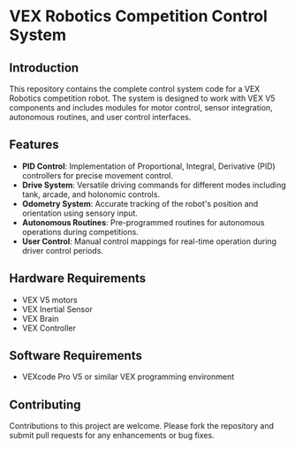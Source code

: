 # VEX Robotics Competition Control System

## Introduction
This repository contains the complete control system code for a VEX Robotics competition robot. The system is designed to work with VEX V5 components and includes modules for motor control, sensor integration, autonomous routines, and user control interfaces.

## Features
- **PID Control**: Implementation of Proportional, Integral, Derivative (PID) controllers for precise movement control.
- **Drive System**: Versatile driving commands for different modes including tank, arcade, and holonomic controls.
- **Odometry System**: Accurate tracking of the robot's position and orientation using sensory input.
- **Autonomous Routines**: Pre-programmed routines for autonomous operations during competitions.
- **User Control**: Manual control mappings for real-time operation during driver control periods.

## Hardware Requirements
- VEX V5 motors
- VEX Inertial Sensor
- VEX Brain
- VEX Controller

## Software Requirements
- VEXcode Pro V5 or similar VEX programming environment

## Contributing
Contributions to this project are welcome. Please fork the repository and submit pull requests for any enhancements or bug fixes.
